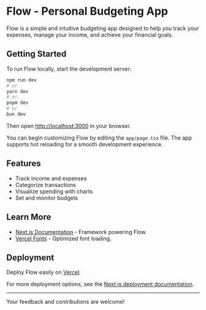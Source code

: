 # Flow - Personal Budgeting App

Flow is a simple and intuitive budgeting app designed to help you track your expenses, manage your income, and achieve your financial goals.

## Getting Started

To run Flow locally, start the development server:

```bash
npm run dev
# or
yarn dev
# or
pnpm dev
# or
bun dev
```

Then open [http://localhost:3000](http://localhost:3000) in your browser.

You can begin customizing Flow by editing the `app/page.tsx` file. The app supports hot reloading for a smooth development experience.

## Features

- Track income and expenses
- Categorize transactions
- Visualize spending with charts
- Set and monitor budgets

## Learn More

- [Next.js Documentation](https://nextjs.org/docs) - Framework powering Flow.
- [Vercel Fonts](https://vercel.com/font) - Optimized font loading.

## Deployment

Deploy Flow easily on [Vercel](https://vercel.com/new?utm_medium=default-template&filter=next.js&utm_source=create-next-app&utm_campaign=create-next-app-readme).

For more deployment options, see the [Next.js deployment documentation](https://nextjs.org/docs/app/building-your-application/deploying).

---

Your feedback and contributions are welcome!
